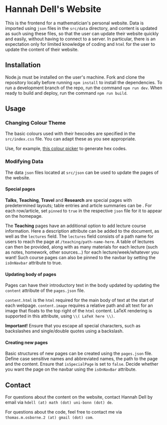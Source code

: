 # Hannah Dell's Website

This is the frontend for a mathematician's personal website. Data is imported using `json` files in the `src/data` directory, and content is updated as such using these files, so that the user can update their website quickly and easily, without having to connect to a server. In particular, there is an expectation only for limited knowledge of coding and `html` for the user to update the content of their website.

## Installation

Node.js must be installed on the user's machine. Fork and clone the repository locally before running `npm install` to install the dependencies. To run a development branch of the repo, run the command `npm run dev`. When ready to build and deploy, run the command `npm run build`.

## Usage

### Changing Colour Theme
The basic colours used with their hexcodes are specified in the `src/index.css` file. You can adapt these as you see appropriate.

Use, for example, [this colour picker](https://htmlcolorcodes.com/color-picker/) to generate hex codes. 

### Modifying Data

The data `json` files located at `src/json` can be used to update the pages of the website.

#### Special pages

**Talks**, **Teaching**, **Travel** and **Research** are special pages with predetermined layouts; table entries and article summaries can be . For each row/article, set `pinned` to `true` in the respective `json` file for it to appear on the homepage.

The **Teaching** pages have an additional option to add lecture course information. Here a description attribute can be added to the document, as well as the `lectures` field. The `lectures` field consists of a path name for users to reach the page at `/teaching/path-name-here`. A table of lectures can then be provided, along with as many materials for each lecture (such as notes, homework, other sources...) for each lecture/week/whatever you want! Such course pages can also be pinned to the navbar by setting the `isOnNavbar` attribute to true.

#### Updating body of pages
Pages can have their introductory text in the body updated by updating the `content` attribute of the `pages.json` file.

`content.html` is the `html` required for the main body of text at the start of each webpage. `content.image` requires a relative path and alt text for an image that floats to the top right of the `html` content. LaTeX rendering is supported in this attribute, using `\\( LaTeX here \\)`.

**Important!** Ensure that you escape all special characters, such as backslashes and single/double quotes using a backslash.

#### Creating new pages
Basic structures of new pages can be created using the `pages.json` file. Define case sensitive names and abbreviated names, the path to the page and the content. Ensure that `isSpecialPage` is set to `false`. Decide whether you want the page on the navbar using the `isOnNavBar` attribute.

## Contact

For questions about the content on the website, contact Hannah Dell by email via `hdell (at) math (dot) uni-bonn (dot) de`.

For questions about the code, feel free to contact me via `thomas.m.osborne.2 (at) gmail (dot) com`.






